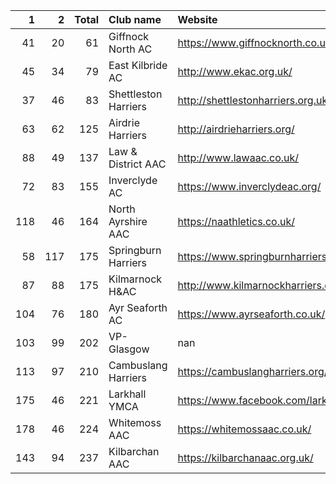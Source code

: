 |   1 |   2 |   Total | Club name            | Website                                    |
|----:|----:|--------:|:---------------------|:-------------------------------------------|
|  41 |  20 |      61 | Giffnock North AC    | https://www.giffnocknorth.co.uk/           |
|  45 |  34 |      79 | East Kilbride AC     | http://www.ekac.org.uk/                    |
|  37 |  46 |      83 | Shettleston Harriers | http://shettlestonharriers.org.uk/         |
|  63 |  62 |     125 | Airdrie Harriers     | http://airdrieharriers.org/                |
|  88 |  49 |     137 | Law & District AAC   | http://www.lawaac.co.uk/                   |
|  72 |  83 |     155 | Inverclyde AC        | https://www.inverclydeac.org/              |
| 118 |  46 |     164 | North Ayrshire AAC   | https://naathletics.co.uk/                 |
|  58 | 117 |     175 | Springburn Harriers  | https://www.springburnharriers.co.uk/      |
|  87 |  88 |     175 | Kilmarnock H&AC      | http://www.kilmarnockharriers.com/         |
| 104 |  76 |     180 | Ayr Seaforth AC      | https://www.ayrseaforth.co.uk/             |
| 103 |  99 |     202 | VP-Glasgow           | nan                                        |
| 113 |  97 |     210 | Cambuslang Harriers  | https://cambuslangharriers.org/            |
| 175 |  46 |     221 | Larkhall YMCA        | https://www.facebook.com/larkhallharriers/ |
| 178 |  46 |     224 | Whitemoss AAC        | https://whitemossaac.co.uk/                |
| 143 |  94 |     237 | Kilbarchan AAC       | https://kilbarchanaac.org.uk/              |